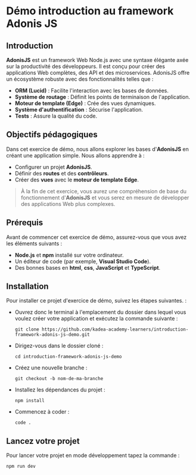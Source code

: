 # Démo introduction au framework Adonis JS

## Introduction
**AdonisJS** est un framework Web Node.js avec une syntaxe élégante axée sur la productivité des développeurs. Il est conçu pour créer des applications Web complètes, des API et des microservices. AdonisJS offre un écosystème robuste avec des fonctionnalités telles que :
-   **ORM (Lucid)** : Facilite l'interaction avec les bases de données.
-   **Système de routage** : Définit les points de terminaison de l'application.
-   **Moteur de template (Edge)** : Crée des vues dynamiques.
-   **Système d'authentification** : Sécurise l'application.
-   **Tests** : Assure la qualité du code.

## Objectifs pédagogiques
Dans cet exercice de démo, nous allons explorer les bases d'**AdonisJS** en créant une application simple. Nous allons apprendre à :
-   Configurer un projet **AdonisJS**.
-   Définir des **routes** et des **contrôleurs**.
-   Créer des **vues** avec le **moteur de template Edge**.

> À la fin de cet exercice, vous aurez une compréhension de base du fonctionnement d'**AdonisJS** et vous serez en mesure de développer des applications Web plus complexes.

## Prérequis
Avant de commencer cet exercice de démo, assurez-vous que vous avez les éléments suivants :
- **Node.js** et **npm** installé sur votre ordinateur.
- Un éditeur de code (par exemple, **Visual Studio Code**).
- Des bonnes bases en **html**, **css**, **JavaScript** et **TypeScript**.

## Installation
Pour installer ce projet d'exercice de démo, suivez les étapes suivantes. :

-   Ouvrez donc le terminal à l'emplacement du dossier dans lequel vous voulez créer votre application et exécutez la commande suivante :
    ```
    git clone https://github.com/kadea-academy-learners/introduction-framework-adonis-js-demo.git
    ```
-   Dirigez-vous dans le dossier cloné :
    ```
    cd introduction-framework-adonis-js-demo
    ```
    
-   Créez une nouvelle branche :
    ```
    git checkout -b nom-de-ma-branche
    ```

-   Installez les dépendances du projet :
    ```
    npm install
    ```
-   Commencez à coder :
    ```
    code .
    ```
## Lancez votre projet
Pour lancer votre projet en mode développement tapez la commande :
```
npm run dev
```